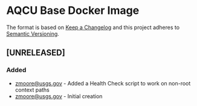 # AQCU Base Docker Image

The format is based on [Keep a Changelog](http://keepachangelog.com/)
and this project adheres to [Semantic Versioning](http://semver.org/).

## [UNRELEASED]
### Added
- zmoore@usgs.gov - Added a Health Check script to work on non-root context paths
- zmoore@usgs.gov - Initial creation